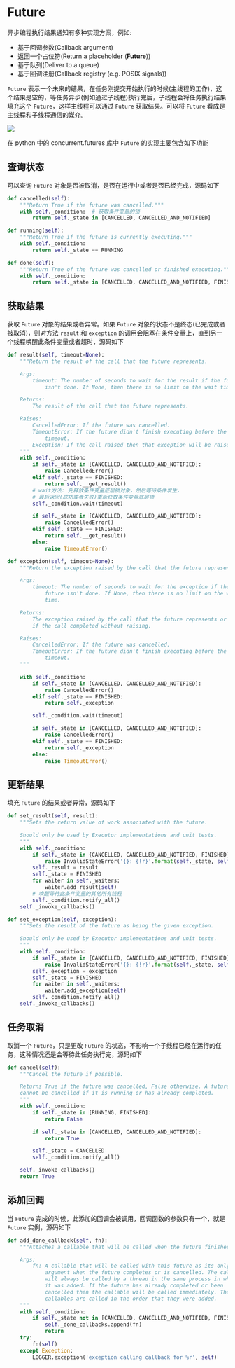 # Future

异步编程执行结果通知有多种实现方案，例如:
+ 基于回调参数(Callback argument)
+ 返回一个占位符(Return a placeholder (**Future**))
+ 基于队列(Deliver to a queue)
+ 基于回调注册(Callback registry (e.g. POSIX signals))

`Future` 表示一个未来的结果，在任务刚提交开始执行的时候(主线程的工作)，这个结果是空的，等任务异步(例如通过子线程)执行完后，子线程会将任务执行结果填充这个 `Future`，这样主线程可以通过 `Future` 获取结果。可以将 `Future` 看成是主线程和子线程通信的媒介。

![](https://github.com/yangliuqing5470/blog/tree/master/python-futures/images/python-futures)

在 python 中的 concurrent.futures 库中 `Future` 的实现主要包含如下功能

## 查询状态

可以查询 `Future` 对象是否被取消，是否在运行中或者是否已经完成，源码如下

```python
def cancelled(self):
    """Return True if the future was cancelled."""
    with self._condition:  # 获取条件变量的锁
        return self._state in [CANCELLED, CANCELLED_AND_NOTIFIED]

def running(self):
    """Return True if the future is currently executing."""
    with self._condition:
        return self._state == RUNNING

def done(self):
    """Return True of the future was cancelled or finished executing."""
    with self._condition:
        return self._state in [CANCELLED, CANCELLED_AND_NOTIFIED, FINISHED]
```

## 获取结果

获取 `Future` 对象的结果或者异常。如果 `Future` 对象的状态不是终态(已完成或者被取消)，则对方法 `result` 和 `exception` 的调用会阻塞在条件变量上，直到另一个线程唤醒此条件变量或者超时，源码如下

```python
def result(self, timeout=None):
    """Return the result of the call that the future represents.

    Args:
        timeout: The number of seconds to wait for the result if the future
            isn't done. If None, then there is no limit on the wait time.

    Returns:
        The result of the call that the future represents.

    Raises:
        CancelledError: If the future was cancelled.
        TimeoutError: If the future didn't finish executing before the given
            timeout.
        Exception: If the call raised then that exception will be raised.
    """
    with self._condition:
        if self._state in [CANCELLED, CANCELLED_AND_NOTIFIED]:
            raise CancelledError()
        elif self._state == FINISHED:
            return self.__get_result()
        # wait方法: 先释放条件变量底层锁对象，然后等待条件发生，
        # 最后返回(成功或者失败)重新获取条件变量底层锁
        self._condition.wait(timeout)

        if self._state in [CANCELLED, CANCELLED_AND_NOTIFIED]:
            raise CancelledError()
        elif self._state == FINISHED:
            return self.__get_result()
        else:
            raise TimeoutError()

def exception(self, timeout=None):
    """Return the exception raised by the call that the future represents.

    Args:
        timeout: The number of seconds to wait for the exception if the
            future isn't done. If None, then there is no limit on the wait
            time.

    Returns:
        The exception raised by the call that the future represents or None
        if the call completed without raising.

    Raises:
        CancelledError: If the future was cancelled.
        TimeoutError: If the future didn't finish executing before the given
            timeout.
    """

    with self._condition:
        if self._state in [CANCELLED, CANCELLED_AND_NOTIFIED]:
            raise CancelledError()
        elif self._state == FINISHED:
            return self._exception

        self._condition.wait(timeout)

        if self._state in [CANCELLED, CANCELLED_AND_NOTIFIED]:
            raise CancelledError()
        elif self._state == FINISHED:
            return self._exception
        else:
            raise TimeoutError()
```

## 更新结果

填充 `Future` 的结果或者异常，源码如下

```python
def set_result(self, result):
    """Sets the return value of work associated with the future.

    Should only be used by Executor implementations and unit tests.
    """
    with self._condition:
        if self._state in {CANCELLED, CANCELLED_AND_NOTIFIED, FINISHED}:
            raise InvalidStateError('{}: {!r}'.format(self._state, self))
        self._result = result
        self._state = FINISHED
        for waiter in self._waiters:
            waiter.add_result(self)
        # 唤醒等待此条件变量的其他所有线程
        self._condition.notify_all()
    self._invoke_callbacks()

def set_exception(self, exception):
    """Sets the result of the future as being the given exception.

    Should only be used by Executor implementations and unit tests.
    """
    with self._condition:
        if self._state in {CANCELLED, CANCELLED_AND_NOTIFIED, FINISHED}:
            raise InvalidStateError('{}: {!r}'.format(self._state, self))
        self._exception = exception
        self._state = FINISHED
        for waiter in self._waiters:
            waiter.add_exception(self)
        self._condition.notify_all()
    self._invoke_callbacks()
```

## 任务取消

取消一个 `Future`，只是更改 `Future` 的状态，不影响一个子线程已经在运行的任务，这种情况还是会等待此任务执行完，源码如下

```python
def cancel(self):
    """Cancel the future if possible.

    Returns True if the future was cancelled, False otherwise. A future
    cannot be cancelled if it is running or has already completed.
    """
    with self._condition:
        if self._state in [RUNNING, FINISHED]:
            return False

        if self._state in [CANCELLED, CANCELLED_AND_NOTIFIED]:
            return True

        self._state = CANCELLED
        self._condition.notify_all()

    self._invoke_callbacks()
    return True
```

## 添加回调

当 `Future` 完成的时候，此添加的回调会被调用，回调函数的参数只有一个，就是 `Future` 实例，源码如下

```python
def add_done_callback(self, fn):
    """Attaches a callable that will be called when the future finishes.

    Args:
        fn: A callable that will be called with this future as its only
            argument when the future completes or is cancelled. The callable
            will always be called by a thread in the same process in which
            it was added. If the future has already completed or been
            cancelled then the callable will be called immediately. These
            callables are called in the order that they were added.
    """
    with self._condition:
        if self._state not in [CANCELLED, CANCELLED_AND_NOTIFIED, FINISHED]:
            self._done_callbacks.append(fn)
            return
    try:
        fn(self)
    except Exception:
        LOGGER.exception('exception calling callback for %r', self)
```
